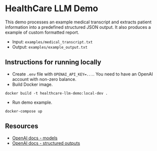 # HealthCare LLM Demo

This demo processes an example medical transcript and extracts patient information into a predefined structured JSON output.
It also produces a example of custom formatted report.
- Input: `examples/medical_transcript.txt`
- Output: `examples/example_output.txt`

## Instructions for running locally
- Create `.env` file with `OPENAI_API_KEY=...`. You need to have an OpenAI account with non-zero balance.
- Build Docker image.
```
docker build -t healthcare-llm-demo:local-dev .
```
- Run demo example.
```
docker-compose up
```

## Resources
- [OpenAI docs - models](https://platform.openai.com/docs/models)
- [OpenAI docs - structured outputs](https://platform.openai.com/docs/guides/structured-outputs?api-mode=responses)